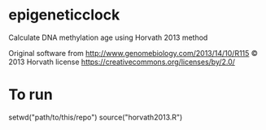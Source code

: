# epigeneticclock
Calculate DNA methylation age using Horvath 2013 method

Original software from http://www.genomebiology.com/2013/14/10/R115 © 2013 Horvath license https://creativecommons.org/licenses/by/2.0/

# To run

setwd("path/to/this/repo")
source("horvath2013.R")

